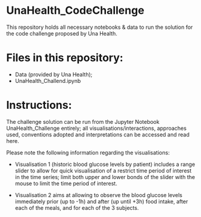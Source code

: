 # UnaHealth_CodeChallenge

This repository holds all necessary notebooks & data to run the solution for the code challenge proposed by Una Health.

# Files in this repository:
- Data (provided by Una Health);
- UnaHealth_Challend.ipynb

# Instructions:
The challenge solution can be run from the Jupyter Notebook UnaHealth_Challenge entirely; all visualisations/interactions, approaches used, conventions adopted and interpretations can be accessed and read here.


Please note the following information regarding the visualisations:

- Visualisation 1 (historic blood glucose levels by patient) includes a range slider to allow for quick visualisation of a restrict time period of interest in the time series; limit both upper and lower bonds of the slider with the mouse to limit the time period of interest.

- Visualisation 2 aims at allowing to observe the blood glucose levels immediately prior (up to -1h) and after (up until +3h) food intake, after each of the meals, and for each of the 3 subjects.
